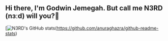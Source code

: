 ## Hi there, I'm Godwin Jemegah. But call me N3RD (nɜːd) will you?👋

[![N3RD's GitHub stats](https://github-readme-stats.vercel.app/api?username=n3-rds&how_icons=true&theme=dark])(https://github.com/anuraghazra/github-readme-stats)


<!--
**n3-rd/n3-rd** is a ✨ _special_ ✨ repository because its `README.md` (this file) appears on your GitHub profile.

Here are some ideas to get you started:

- 🔭 I’m currently working on ...
- 🌱 I’m currently learning ...
- 👯 I’m looking to collaborate on ...
- 🤔 I’m looking for help with ...
- 💬 Ask me about ...
- 📫 How to reach me: ...
- 😄 Pronouns: ...
- ⚡ Fun fact: ...
-->
